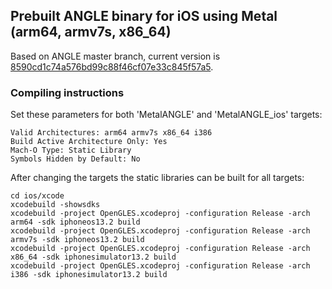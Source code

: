 ## Prebuilt ANGLE binary for iOS using Metal (arm64, armv7s, x86_64)

Based on ANGLE master branch, current version is [8590cd1c74a576bd99c88f46cf07e33c845f57a5](https://github.com/kakashidinho/metalangle/).

### Compiling instructions

Set these parameters for both 'MetalANGLE' and 'MetalANGLE_ios' targets:

```
Valid Architectures: arm64 armv7s x86_64 i386
Build Active Architecture Only: Yes
Mach-O Type: Static Library
Symbols Hidden by Default: No
```

After changing the targets the static libraries can be built for all targets:

```
cd ios/xcode
xcodebuild -showsdks
xcodebuild -project OpenGLES.xcodeproj -configuration Release -arch arm64 -sdk iphoneos13.2 build
xcodebuild -project OpenGLES.xcodeproj -configuration Release -arch armv7s -sdk iphoneos13.2 build
xcodebuild -project OpenGLES.xcodeproj -configuration Release -arch x86_64 -sdk iphonesimulator13.2 build
xcodebuild -project OpenGLES.xcodeproj -configuration Release -arch i386 -sdk iphonesimulator13.2 build
```
